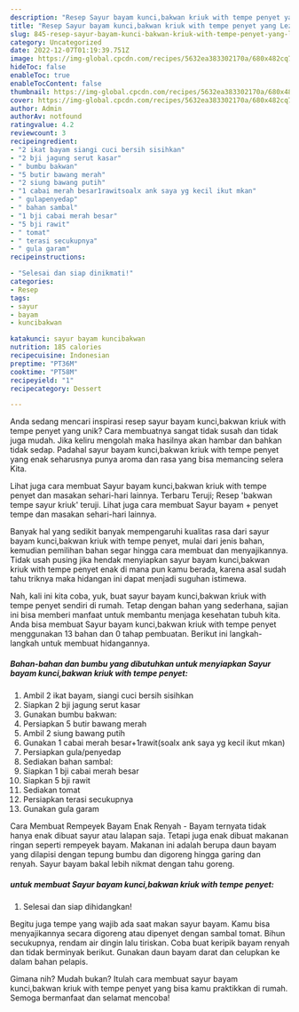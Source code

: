 ```yaml
---
description: "Resep Sayur bayam kunci,bakwan kriuk with tempe penyet yang Lezat"
title: "Resep Sayur bayam kunci,bakwan kriuk with tempe penyet yang Lezat"
slug: 845-resep-sayur-bayam-kunci-bakwan-kriuk-with-tempe-penyet-yang-lezat
category: Uncategorized
date: 2022-12-07T01:19:39.751Z
image: https://img-global.cpcdn.com/recipes/5632ea383302170a/680x482cq70/sayur-bayam-kuncibakwan-kriuk-with-tempe-penyet-foto-resep-utama.jpg
hideToc: false
enableToc: true
enableTocContent: false
thumbnail: https://img-global.cpcdn.com/recipes/5632ea383302170a/680x482cq70/sayur-bayam-kuncibakwan-kriuk-with-tempe-penyet-foto-resep-utama.jpg
cover: https://img-global.cpcdn.com/recipes/5632ea383302170a/680x482cq70/sayur-bayam-kuncibakwan-kriuk-with-tempe-penyet-foto-resep-utama.jpg
author: Admin
authorAv: notfound
ratingvalue: 4.2
reviewcount: 3
recipeingredient:
- "2 ikat bayam siangi cuci bersih sisihkan"
- "2 bji jagung serut kasar"
- " bumbu bakwan"
- "5 butir bawang merah"
- "2 siung bawang putih"
- "1 cabai merah besar1rawitsoalx ank saya yg kecil ikut mkan"
- " gulapenyedap"
- " bahan sambal"
- "1 bji cabai merah besar"
- "5 bji rawit"
- " tomat"
- " terasi secukupnya"
- " gula garam"
recipeinstructions:

- "Selesai dan siap dinikmati!"
categories:
- Resep
tags:
- sayur
- bayam
- kuncibakwan

katakunci: sayur bayam kuncibakwan 
nutrition: 185 calories
recipecuisine: Indonesian
preptime: "PT36M"
cooktime: "PT58M"
recipeyield: "1"
recipecategory: Dessert

---
```





Anda sedang mencari inspirasi resep sayur bayam kunci,bakwan kriuk with tempe penyet yang unik? Cara membuatnya sangat tidak susah dan tidak juga mudah. Jika keliru mengolah maka hasilnya akan hambar dan bahkan tidak sedap. Padahal sayur bayam kunci,bakwan kriuk with tempe penyet yang enak seharusnya punya aroma dan rasa yang bisa memancing selera Kita.





Lihat juga cara membuat Sayur bayam kunci,bakwan kriuk with tempe penyet dan masakan sehari-hari lainnya. Terbaru Teruji; Resep &#39;bakwan tempe sayur kriuk&#39; teruji. Lihat juga cara membuat Sayur bayam + penyet tempe dan masakan sehari-hari lainnya.

Banyak hal yang sedikit banyak mempengaruhi kualitas rasa dari sayur bayam kunci,bakwan kriuk with tempe penyet, mulai dari jenis bahan, kemudian pemilihan bahan segar hingga cara membuat dan menyajikannya. Tidak usah pusing jika hendak menyiapkan sayur bayam kunci,bakwan kriuk with tempe penyet enak di mana pun kamu berada, karena asal sudah tahu triknya maka hidangan ini dapat menjadi suguhan istimewa.






Nah, kali ini kita coba, yuk, buat sayur bayam kunci,bakwan kriuk with tempe penyet sendiri di rumah. Tetap dengan bahan yang sederhana, sajian ini bisa memberi manfaat untuk membantu menjaga kesehatan tubuh kita. Anda bisa membuat Sayur bayam kunci,bakwan kriuk with tempe penyet menggunakan 13 bahan dan 0 tahap pembuatan. Berikut ini langkah-langkah untuk membuat hidangannya.

<!--inarticleads1-->

##### Bahan-bahan dan bumbu yang dibutuhkan untuk menyiapkan Sayur bayam kunci,bakwan kriuk with tempe penyet:

1. Ambil 2 ikat bayam, siangi cuci bersih sisihkan
1. Siapkan 2 bji jagung serut kasar
1. Gunakan  bumbu bakwan:
1. Persiapkan 5 butir bawang merah
1. Ambil 2 siung bawang putih
1. Gunakan 1 cabai merah besar+1rawit(soalx ank saya yg kecil ikut mkan)
1. Persiapkan  gula/penyedap
1. Sediakan  bahan sambal:
1. Siapkan 1 bji cabai merah besar
1. Siapkan 5 bji rawit
1. Sediakan  tomat
1. Persiapkan  terasi secukupnya
1. Gunakan  gula garam


Cara Membuat Rempeyek Bayam Enak Renyah - Bayam ternyata tidak hanya enak dibuat sayur atau lalapan saja. Tetapi juga enak dibuat makanan ringan seperti rempeyek bayam. Makanan ini adalah berupa daun bayam yang dilapisi dengan tepung bumbu dan digoreng hingga garing dan renyah. Sayur bayam bakal lebih nikmat dengan tahu goreng. 

<!--inarticleads2-->

#####  untuk membuat Sayur bayam kunci,bakwan kriuk with tempe penyet:


1. Selesai dan siap dihidangkan!

Begitu juga tempe yang wajib ada saat makan sayur bayam. Kamu bisa menyajikannya secara digoreng atau dipenyet dengan sambal tomat. Bihun secukupnya, rendam air dingin lalu tiriskan. Coba buat keripik bayam renyah dan tidak berminyak berikut. Gunakan daun bayam darat dan celupkan ke dalam bahan pelapis. 

Gimana nih? Mudah bukan? Itulah cara membuat sayur bayam kunci,bakwan kriuk with tempe penyet yang bisa kamu praktikkan di rumah. Semoga bermanfaat dan selamat mencoba!
